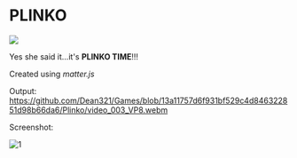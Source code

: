# PLINKO

![](https://media.giphy.com/media/xUOxf80OBINb20cyEE/giphy.gif)

Yes she said it...it's **PLINKO TIME**!!!		

Created using *matter.js*

Output:
https://github.com/Dean321/Games/blob/13a11757d6f931bf529c4d846322851d98b66da6/Plinko/video_003_VP8.webm

Screenshot:

![1](https://user-images.githubusercontent.com/17800800/154852180-a2356103-ef2f-4536-bce7-7c41bc875dff.png)

